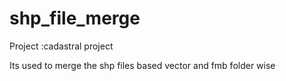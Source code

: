 # shp_file_merge
Project :cadastral project

Its used to merge the shp files based vector and fmb folder wise
